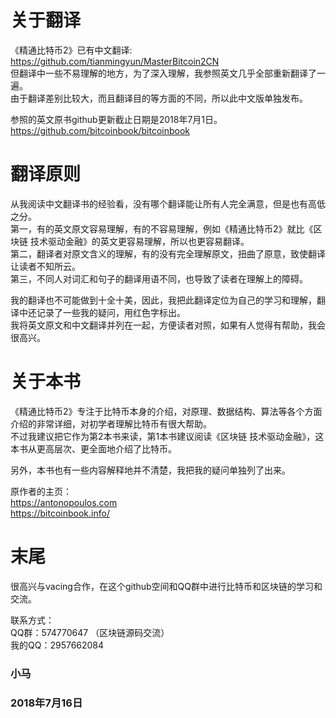 # 关于翻译
《精通比特币2》已有中文翻译: https://github.com/tianmingyun/MasterBitcoin2CN</br>
但翻译中一些不易理解的地方，为了深入理解，我参照英文几乎全部重新翻译了一遍。</br>
由于翻译差别比较大，而且翻译目的等方面的不同，所以此中文版单独发布。

参照的英文原书github更新截止日期是2018年7月1日。</br>
https://github.com/bitcoinbook/bitcoinbook

# 翻译原则
从我阅读中文翻译书的经验看，没有哪个翻译能让所有人完全满意，但是也有高低之分。</br>
第一，有的英文原文容易理解，有的不容易理解，例如《精通比特币2》就比《区块链 技术驱动金融》的英文更容易理解，所以也更容易翻译。</br>
第二，翻译者对原文含义的理解，有的没有完全理解原文，扭曲了原意，致使翻译让读者不知所云。</br>
第三，不同人对词汇和句子的翻译用语不同，也导致了读者在理解上的障碍。

我的翻译也不可能做到十全十美，因此，我把此翻译定位为自己的学习和理解，翻译中还记录了一些我的疑问，用红色字标出。</br>
我将英文原文和中文翻译并列在一起，方便读者对照，如果有人觉得有帮助，我会很高兴。

# 关于本书
《精通比特币2》专注于比特币本身的介绍，对原理、数据结构、算法等各个方面介绍的非常详细，对初学者理解比特币有很大帮助。</br> 
不过我建议把它作为第2本书来读，第1本书建议阅读《区块链 技术驱动金融》，这本书从更高层次、更全面地介绍了比特币。

另外，本书也有一些内容解释地并不清楚，我把我的疑问单独列了出来。

原作者的主页：</br>
https://antonopoulos.com</br>
https://bitcoinbook.info/

# 末尾
很高兴与vacing合作，在这个github空间和QQ群中进行比特币和区块链的学习和交流。</br>

联系方式：</br>
QQ群：574770647 （区块链源码交流）</br>
我的QQ：2957662084 </br>

### 小马 
### 2018年7月16日
